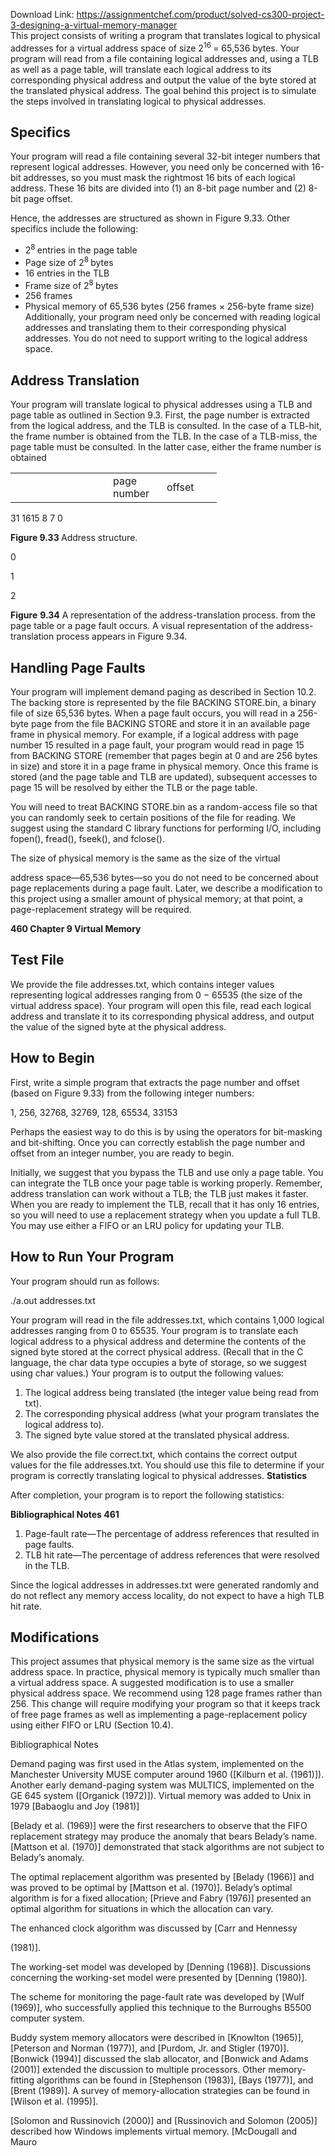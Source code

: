 Download Link: https://assignmentchef.com/product/solved-cs300-project-3-designing-a-virtual-memory-manager
<br>
This project consists of writing a program that translates logical to physical addresses for a virtual address space of size 2<sup>16 </sup>= 65,536 bytes. Your program will read from a file containing logical addresses and, using a TLB as well as a page table, will translate each logical address to its corresponding physical address and output the value of the byte stored at the translated physical address. The goal behind this project is to simulate the steps involved in translating logical to physical addresses.

<h2>Specifics</h2>

Your program will read a file containing several 32-bit integer numbers that represent logical addresses. However, you need only be concerned with 16-bit addresses, so you must mask the rightmost 16 bits of each logical address. These 16 bits are divided into (1) an 8-bit page number and (2) 8-bit page offset.

Hence, the addresses are structured as shown in Figure 9.33. Other specifics include the following:

<ul>

 <li>2<sup>8 </sup>entries in the page table</li>

 <li>Page size of 2<sup>8 </sup>bytes</li>

 <li>16 entries in the TLB</li>

 <li>Frame size of 2<sup>8 </sup>bytes</li>

 <li>256 frames</li>

 <li>Physical memory of 65,536 bytes (256 frames × 256-byte frame size) Additionally, your program need only be concerned with reading logical addresses and translating them to their corresponding physical addresses. You do not need to support writing to the logical address space.</li>

</ul>

<h2>Address Translation</h2>

Your program will translate logical to physical addresses using a TLB and page table as outlined in Section 9.3. First, the page number is extracted from the logical address, and the TLB is consulted. In the case of a TLB-hit, the frame number is obtained from the TLB. In the case of a TLB-miss, the page table must be consulted. In the latter case, either the frame number is obtained

<table width="282">

 <tbody>

  <tr>

   <td width="140"> </td>

   <td width="70">page number</td>

   <td width="72">offset</td>

  </tr>

 </tbody>

</table>

31                                       1615                8 7                    0

<strong>Figure 9.33    </strong>Address structure.




0

1

2

<strong>Figure</strong> <strong>9.34</strong> A representation of the address-translation process. from the page table or a page fault occurs. A visual representation of the address-translation process appears in Figure 9.34.

<h2>Handling Page Faults</h2>

Your program will implement demand paging as described in Section 10.2. The backing store is represented by the file BACKING STORE.bin, a binary file of size 65,536 bytes. When a page fault occurs, you will read in a 256-byte page from the file BACKING STORE and store it in an available page frame in physical memory. For example, if a logical address with page number 15 resulted in a page fault, your program would read in page 15 from BACKING STORE (remember that pages begin at 0 and are 256 bytes in size) and store it in a page frame in physical memory. Once this frame is stored (and the page table and TLB are updated), subsequent accesses to page 15 will be resolved by either the TLB or the page table.

You will need to treat BACKING STORE.bin as a random-access file so that you can randomly seek to certain positions of the file for reading. We suggest using the standard C library functions for performing I/O, including fopen(), fread(), fseek(), and fclose().

The size of physical memory is the same as the size of the virtual

address space—65,536 bytes—so you do not need to be concerned about page replacements during a page fault. Later, we describe a modification to this project using a smaller amount of physical memory; at that point, a page-replacement strategy will be required.

<strong>460          </strong><strong>Chapter 9     </strong><strong>Virtual Memory</strong>

<h2>Test File</h2>

We provide the file addresses.txt, which contains integer values representing logical addresses ranging from 0 − 65535 (the size of the virtual address space). Your program will open this file, read each logical address and translate it to its corresponding physical address, and output the value of the signed byte at the physical address.

<h2>How to Begin</h2>

First, write a simple program that extracts the page number and offset (based on Figure 9.33) from the following integer numbers:

1, 256, 32768, 32769, 128, 65534, 33153

Perhaps the easiest way to do this is by using the operators for bit-masking and bit-shifting. Once you can correctly establish the page number and offset from an integer number, you are ready to begin.

Initially, we suggest that you bypass the TLB and use only a page table. You can integrate the TLB once your page table is working properly. Remember, address translation can work without a TLB; the TLB just makes it faster. When you are ready to implement the TLB, recall that it has only 16 entries, so you will need to use a replacement strategy when you update a full TLB. You may use either a FIFO or an LRU policy for updating your TLB.

<h2>How to Run Your Program</h2>

Your program should run as follows:

./a.out addresses.txt

Your program will read in the file addresses.txt, which contains 1,000 logical addresses ranging from 0 to 65535. Your program is to translate each logical address to a physical address and determine the contents of the signed byte stored at the correct physical address. (Recall that in the C language, the char data type occupies a byte of storage, so we suggest using char values.) Your program is to output the following values:

<ol>

 <li>The logical address being translated (the integer value being read from txt).</li>

 <li>The corresponding physical address (what your program translates the logical address to).</li>

 <li>The signed byte value stored at the translated physical address.</li>

</ol>

We also provide the file correct.txt, which contains the correct output values for the file addresses.txt. You should use this file to determine if your program is correctly translating logical to physical addresses. <strong>Statistics</strong>

After completion, your program is to report the following statistics:

<strong>Bibliographical Notes               </strong><strong>461</strong>

<ol>

 <li>Page-fault rate—The percentage of address references that resulted in page faults.</li>

 <li>TLB hit rate—The percentage of address references that were resolved in the TLB.</li>

</ol>

Since the logical addresses in addresses.txt were generated randomly and do not reflect any memory access locality, do not expect to have a high TLB hit rate.

<h2>Modifications</h2>

This project assumes that physical memory is the same size as the virtual address space. In practice, physical memory is typically much smaller than a virtual address space. A suggested modification is to use a smaller physical address space. We recommend using 128 page frames rather than 256. This change will require modifying your program so that it keeps track of free page frames as well as implementing a page-replacement policy using either FIFO or LRU (Section 10.4).

Bibliographical Notes

Demand paging was first used in the Atlas system, implemented on the Manchester University MUSE computer around 1960 ([Kilburn et al. (1961)]). Another early demand-paging system was MULTICS, implemented on the GE 645 system ([Organick (1972)]). Virtual memory was added to Unix in 1979 [Babaoglu and Joy (1981)]

[Belady et al. (1969)] were the first researchers to observe that the FIFO replacement strategy may produce the anomaly that bears Belady’s name. [Mattson et al. (1970)] demonstrated that stack algorithms are not subject to Belady’s anomaly.

The optimal replacement algorithm was presented by [Belady (1966)] and was proved to be optimal by [Mattson et al. (1970)]. Belady’s optimal algorithm is for a fixed allocation; [Prieve and Fabry (1976)] presented an optimal algorithm for situations in which the allocation can vary.

The enhanced clock algorithm was discussed by [Carr and Hennessy

(1981)].

The working-set model was developed by [Denning (1968)]. Discussions concerning the working-set model were presented by [Denning (1980)].

The scheme for monitoring the page-fault rate was developed by [Wulf (1969)], who successfully applied this technique to the Burroughs B5500 computer system.

Buddy system memory allocators were described in [Knowlton (1965)], [Peterson and Norman (1977)], and [Purdom, Jr. and Stigler (1970)]. [Bonwick (1994)] discussed the slab allocator, and [Bonwick and Adams (2001)] extended the discussion to multiple processors. Other memory-fitting algorithms can be found in [Stephenson (1983)], [Bays (1977)], and [Brent (1989)]. A survey of memory-allocation strategies can be found in [Wilson et al. (1995)].

[Solomon and Russinovich (2000)] and [Russinovich and Solomon (2005)] described how Windows implements virtual memory. [McDougall and Mauro
